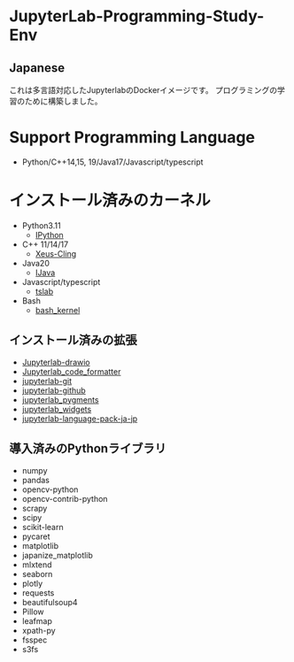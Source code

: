 # JupyterLab-Programming-Study-Env

## Japanese
これは多言語対応したJupyterlabのDockerイメージです。
プログラミングの学習のために構築しました。

# Support Programming Language
* Python/C++14,15, 19/Java17/Javascript/typescript

# インストール済みのカーネル
* Python3.11
  * [IPython](https://ipython.org/)
* C++ 11/14/17
  * [Xeus-Cling](https://github.com/jupyter-xeus/xeus-cling)
* Java20
  * [IJava](https://github.com/SpencerPark/IJava)
* Javascript/typescript
  * [tslab](https://github.com/yunabe/tslab)
* Bash
  * [bash_kernel](https://github.com/takluyver/bash_kernel)

## インストール済みの拡張
* [Jupyterlab-drawio](https://github.com/QuantStack/jupyterlab-drawio)
* [Jupyterlab_code_formatter](https://github.com/ryantam626/jupyterlab_code_formatter/)
* [jupyterlab-git](https://github.com/jupyterlab/jupyterlab-git)
* [jupyterlab-github](https://github.com/jupyterlab/jupyterlab-github)
* [jupyterlab_pygments](https://github.com/jupyterlab/jupyterlab_pygments)
* [jupyterlab_widgets](https://github.com/jupyter-widgets/ipywidgets)
* [jupyterlab-language-pack-ja-jp](https://github.com/jupyterlab/language-packs)


## 導入済みのPythonライブラリ
  * numpy
  * pandas
  * opencv-python
  * opencv-contrib-python
  * scrapy 
  * scipy 
  * scikit-learn 
  * pycaret 
  * matplotlib 
  * japanize_matplotlib 
  * mlxtend 
  * seaborn 
  * plotly 
  * requests 
  * beautifulsoup4 
  * Pillow 
  * leafmap 
  * xpath-py 
  * fsspec 
  * s3fs 
